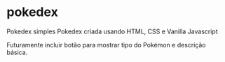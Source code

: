 # pokedex
Pokedex simples
Pokedex criada usando HTML, CSS e Vanilla Javascript


Futuramente incluir botão para mostrar tipo do Pokémon e descrição básica.
